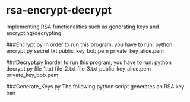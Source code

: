 # rsa-encrypt-decrypt
Implementing RSA functionalities such as generating keys and encrypting/decrypting 

###Encrypt.py
In order to run this program, you have to run: python encrypt.py secret.txt public_key_bob.pem private_key_alice.pem

###Decrypt.py
Inorder to run this program, you have to run: python decrypt.py file_1.txt file_2.txt file_3.txt public_key_alice.pem private_key_bob.pem

###Generate_Keys.py
The following python script generates an RSA key pair
